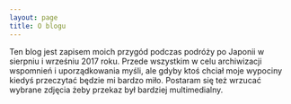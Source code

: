 ```yaml
---
layout: page
title: O blogu
---
```


Ten blog jest zapisem moich przygód podczas podróży po Japonii w sierpniu i wrześniu 2017 roku. Przede wszystkim w celu archiwizacji wspomnień i uporządkowania myśli, ale gdyby ktoś chciał moje wypociny kiedyś przeczytać będzie mi bardzo miło. Postaram się też wrzucać wybrane zdjęcia żeby przekaz był bardziej multimedialny.
